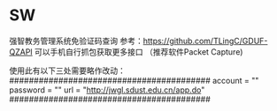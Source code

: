 # SW
强智教务管理系统免验证码查询
参考：<a href="https://github.com/TLingC/GDUF-QZAPI">https://github.com/TLingC/GDUF-QZAPI</a>
可以手机自行抓包获取更多接口 （推荐软件Packet Capture)

使用此有以下三处需要略作改动：
#########################################
account = ""
password = ""
url = "http://jwgl.sdust.edu.cn/app.do"
#########################################
